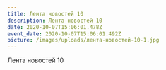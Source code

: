 ```yaml
---
title: Лента новостей 10
description: Лента новостей 10
date: 2020-10-07T15:06:01.478Z
event_date: 2020-10-07T15:06:01.492Z
picture: /images/uploads/лента-новостей-10-1.jpg
---
```

Лента новостей 10